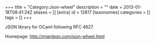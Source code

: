 +++
title = "Category:Json-wheel"
description = ""
date = 2013-01-18T08:41:24Z
aliases = []
[extra]
id = 12817
[taxonomies]
categories = []
tags = []
+++

JSON library for OCaml following RFC 4627.

Homepage:
http://mjambon.com/json-wheel.html

